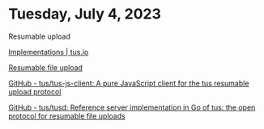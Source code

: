 # Tuesday, July 4, 2023

Resumable upload

[Implementations | tus.io](https://tus.io/implementations)

[Resumable file upload](https://javascript.info/resume-upload)

[GitHub - tus/tus-js-client: A pure JavaScript client for the tus resumable upload protocol](https://github.com/tus/tus-js-client)

[GitHub - tus/tusd: Reference server implementation in Go of tus: the open protocol for resumable file uploads](https://github.com/tus/tusd)